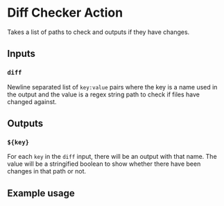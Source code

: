 # Diff Checker Action

Takes a list of paths to check and outputs if they have changes.

## Inputs

### `diff`

Newline separated list of `key:value` pairs where the key is a name used in the
output and the value is a regex string path to check if files have changed against.

## Outputs

### `${key}`

For each `key` in the `diff` input, there will be an output with that name. The
value will be a stringified boolean to show whether there have been changes in
that path or not.

## Example usage

```yaml
```
